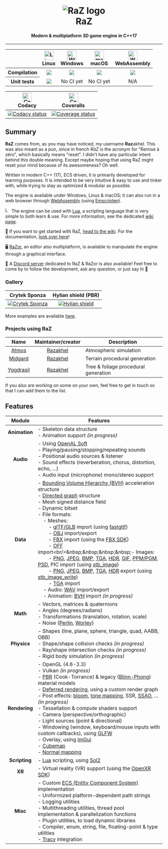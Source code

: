 <h1 align="center">
    <img alt="RaZ logo" src="https://i.imgur.com/rwGGcpr.png" />
    <br/>
    RaZ
</h1>

<h4 align="center">Modern &amp; multiplatform 3D game engine in C++17</h4>

---

<table>
    <thead>
        <tr>
            <th></th>
            <th>
                <img alt="Linux build" src="https://upload.wikimedia.org/wikipedia/commons/thumb/3/3c/TuxFlat.svg/800px-TuxFlat.svg.png" align="center" height="30" /><br />
                Linux
            </th>
            <th>
                <img alt="Windows build" src="https://upload.wikimedia.org/wikipedia/commons/thumb/7/76/Windows_logo_-_2012_%28dark_blue%2C_lines_thinner%29.svg/414px-Windows_logo_-_2012_%28dark_blue%2C_lines_thinner%29.svg.png" align="center" height="30" /><br />
                Windows
            </th>
            <th>
                <img alt="macOS build" src="https://upload.wikimedia.org/wikipedia/commons/thumb/f/fa/Apple_logo_black.svg/245px-Apple_logo_black.svg.png" align="center" height="30" /><br />
                macOS
            </th>
            <th>
                <img alt="WASM build" src="https://upload.wikimedia.org/wikipedia/commons/thumb/3/30/WebAssembly_Logo.png/150px-WebAssembly_Logo.png" align="center" height="30" /><br />
                WebAssembly
            </th>
        </tr>
    </thead>
    <tbody>
        <tr>
            <th align="center">Compilation</th>
            <td align="center"><a alt="Linux build status" href="https://github.com/Razakhel/RaZ/actions"><img src="https://github.com/Razakhel/RaZ/actions/workflows/RaZ.yml/badge.svg?branch=master" /></a></td>
            <td align="center"><a alt="Windows build status" href="https://github.com/Razakhel/RaZ/actions"><img src="https://github.com/Razakhel/RaZ/actions/workflows/RaZ.yml/badge.svg?branch=master" /></a></td>
            <td align="center"><a alt="macOS build status" href="https://github.com/Razakhel/RaZ/actions"><img src="https://github.com/Razakhel/RaZ/actions/workflows/RaZ.yml/badge.svg?branch=master" /></a></td>
            <td align="center"><a alt="WASM build status" href="https://github.com/Razakhel/RaZ/actions"><img src="https://github.com/Razakhel/RaZ/actions/workflows/RaZ.yml/badge.svg?branch=master" /></a></td>
        </tr>
        <tr>
            <th align="center">Unit tests</th>
            <td align="center"><a alt="Linux tests build status" href="https://github.com/Razakhel/RaZ/actions"><img src="https://github.com/Razakhel/RaZ/actions/workflows/RaZ.yml/badge.svg?branch=master" /></a></td>
            <td align="center">No CI yet</td>
            <td align="center">No CI yet</td>
            <td align="center">N/A</td>
        </tr>
    </tbody>
</table>

| <img alt="Codacy" src="https://seeklogo.com/images/C/codacy-logo-1A40ABD314-seeklogo.com.png" align="center" height="30" width="30" /><br />Codacy | <img alt="Coveralls" src="https://avatars3.githubusercontent.com/ml/318?s=140&v=4" align="center" height="30" width="30" /><br />Coveralls |
|:--------------------------------------------------------------------------------------------------------------------------------------------------:|:------------------------------------------------------------------------------------------------------------------------------------------:|
|      [![Codacy status](https://api.codacy.com/project/badge/Grade/2c8f744cfabc41ada9bd73f72ddd080f)](https://app.codacy.com/gh/Razakhel/RaZ)       |          [![Coverage status](https://coveralls.io/repos/github/Razakhel/RaZ/badge.svg)](https://coveralls.io/github/Razakhel/RaZ)          |

## Summary

**RaZ** comes from, as you may have noticed, my username **Raz**akhel. This was also meant as a pun, since in french _RàZ_ is the acronym for "Remise à zéro", which basically means "reset". I didn't have any particular intent behind this double meaning. Except maybe hoping that using RaZ might reset your mind because of its awesomeness? Oh well.

Written in modern C++ (17), ECS driven, it is primarily developed for learning purposes. It is intended to be very intuitive & easy to use and tinker with, while trying to stay as optimized & modular as possible.

The engine is available under Windows, Linux & macOS; it can also run in a web browser through [WebAssembly](https://webassembly.org/) (using [Emscripten](https://emscripten.org/)).

<img alt="Lua logo" src="https://upload.wikimedia.org/wikipedia/commons/thumb/c/cf/Lua-Logo.svg/30px-Lua-Logo.svg.png" height="16" width="16" /> The engine can be used with [Lua](https://www.lua.org/about.html), a scripting language that is very simple to both learn & use. For more information, see the dedicated [wiki page](https://github.com/Razakhel/RaZ/wiki/Lua).

📖 If you want to get started with RaZ, [head to the wiki](https://github.com/Razakhel/RaZ/wiki). For the documentation, [look over here](http://razakhel.github.io/RaZ/doc/)!

🖥️ [RaZor](https://github.com/Razakhel/RaZor), an editor also multiplatform, is available to manipulate the engine through a graphical interface.

💬 A [Discord server](https://discord.gg/25YGDED) dedicated to RaZ & RaZor is also available! Feel free to come by to follow the development, ask any question, or just say hi 👋

### Gallery

|                                    Crytek Sponza                                     |                                 Hylian shield (PBR)                                  |
|:------------------------------------------------------------------------------------:|:------------------------------------------------------------------------------------:|
| [![Crytek Sponza](https://i.imgur.com/Tr1nnjV.jpg)](https://i.imgur.com/Tr1nnjV.jpg) | [![Hylian shield](https://i.imgur.com/UZ90KKJ.jpg)](https://i.imgur.com/UZ90KKJ.jpg) |

More examples are available [here](https://github.com/Razakhel/RaZ/wiki/Examples).

### Projects using RaZ

|                        Name                        |           Maintainer/creator            | Description                          |
|:--------------------------------------------------:|:---------------------------------------:|--------------------------------------|
|     [Atmos](https://github.com/Razakhel/Atmos)     | [Razakhel](https://github.com/Razakhel) | Atmospheric simulation               |
|   [Midgard](https://github.com/Razakhel/Midgard)   | [Razakhel](https://github.com/Razakhel) | Terrain procedural generation        |
| [Yggdrasil](https://github.com/Razakhel/Yggdrasil) | [Razakhel](https://github.com/Razakhel) | Tree & foliage procedural generation |

If you also are working on some on your own, feel free to get in touch so that I can add them to the list.

## Features

|    Module     | Features                                                                                                                                                                                                                                                                                                                                                                                                                                                                                                                                                                                                                                                                                                                                                                                                                                                                                                                                                                                                                                                                                                                                                                                                                                                                                                                                                                                                                                                                                                                                                                                                                                                                                                                                                                                                                                                                                                                                                                                                                                                                                                                                                                                                                                                                                                 |
|:-------------:|----------------------------------------------------------------------------------------------------------------------------------------------------------------------------------------------------------------------------------------------------------------------------------------------------------------------------------------------------------------------------------------------------------------------------------------------------------------------------------------------------------------------------------------------------------------------------------------------------------------------------------------------------------------------------------------------------------------------------------------------------------------------------------------------------------------------------------------------------------------------------------------------------------------------------------------------------------------------------------------------------------------------------------------------------------------------------------------------------------------------------------------------------------------------------------------------------------------------------------------------------------------------------------------------------------------------------------------------------------------------------------------------------------------------------------------------------------------------------------------------------------------------------------------------------------------------------------------------------------------------------------------------------------------------------------------------------------------------------------------------------------------------------------------------------------------------------------------------------------------------------------------------------------------------------------------------------------------------------------------------------------------------------------------------------------------------------------------------------------------------------------------------------------------------------------------------------------------------------------------------------------------------------------------------------------|
| **Animation** | - Skeleton data structure<br/>- Animation support _(in progress)_                                                                                                                                                                                                                                                                                                                                                                                                                                                                                                                                                                                                                                                                                                                                                                                                                                                                                                                                                                                                                                                                                                                                                                                                                                                                                                                                                                                                                                                                                                                                                                                                                                                                                                                                                                                                                                                                                                                                                                                                                                                                                                                                                                                                                                        |
|   **Audio**   | - Using [OpenAL Soft](https://openal-soft.org/)<br/>- Playing/pausing/stopping/repeating sounds<br/>- Positional audio sources & listener<br/>- Sound effects (reverberation, chorus, distortion, echo, ...)<br/>- Audio input (microphone) mono/stereo support                                                                                                                                                                                                                                                                                                                                                                                                                                                                                                                                                                                                                                                                                                                                                                                                                                                                                                                                                                                                                                                                                                                                                                                                                                                                                                                                                                                                                                                                                                                                                                                                                                                                                                                                                                                                                                                                                                                                                                                                                                          |
|   **Data**    | - [Bounding Volume Hierarchy (BVH)](https://en.wikipedia.org/wiki/Bounding_volume_hierarchy) acceleration structure<br/>- [Directed graph](https://en.wikipedia.org/wiki/Directed_graph) structure<br/>- Mesh signed distance field<br/>- Dynamic bitset<br/>- File formats:<br/>&nbsp;&nbsp;&nbsp;&nbsp;- Meshes:<br/>&nbsp;&nbsp;&nbsp;&nbsp;&nbsp;&nbsp;&nbsp;&nbsp;- [glTF/GLB](https://en.wikipedia.org/wiki/GlTF) import (using [fastgltf](https://github.com/spnda/fastgltf))<br/>&nbsp;&nbsp;&nbsp;&nbsp;&nbsp;&nbsp;&nbsp;&nbsp;- [OBJ](https://en.wikipedia.org/wiki/Wavefront_.obj_file) import/export<br/>&nbsp;&nbsp;&nbsp;&nbsp;&nbsp;&nbsp;&nbsp;&nbsp;- [FBX](https://en.wikipedia.org/wiki/FBX) import (using the [FBX SDK](https://www.autodesk.com/developer-network/platform-technologies/fbx))<br/>&nbsp;&nbsp;&nbsp;&nbsp;&nbsp;&nbsp;&nbsp;&nbsp;- [OFF](https://en.wikipedia.org/wiki/OFF_(file_format)) import<br/>&nbsp;&nbsp;&nbsp;&nbsp;- Images:<br/>&nbsp;&nbsp;&nbsp;&nbsp;&nbsp;&nbsp;&nbsp;&nbsp;- [PNG](https://en.wikipedia.org/wiki/Portable_Network_Graphics), [JPEG](https://en.wikipedia.org/wiki/JPEG), [BMP](https://en.wikipedia.org/wiki/BMP_file_format), [TGA](https://en.wikipedia.org/wiki/Truevision_TGA), [HDR](https://en.wikipedia.org/wiki/RGBE_image_format), [GIF](https://en.wikipedia.org/wiki/GIF), [PPM/PGM](https://en.wikipedia.org/wiki/Netpbm#File_formats), [PSD](https://en.wikipedia.org/wiki/Adobe_Photoshop#File_format), PIC import (using [stb_image](https://github.com/nothings/stb))<br/>&nbsp;&nbsp;&nbsp;&nbsp;&nbsp;&nbsp;&nbsp;&nbsp;- [PNG](https://en.wikipedia.org/wiki/Portable_Network_Graphics), [JPEG](https://en.wikipedia.org/wiki/JPEG), [BMP](https://en.wikipedia.org/wiki/BMP_file_format), [TGA](https://en.wikipedia.org/wiki/Truevision_TGA), [HDR](https://en.wikipedia.org/wiki/RGBE_image_format) export (using [stb_image_write](https://github.com/nothings/stb))<br/>&nbsp;&nbsp;&nbsp;&nbsp;&nbsp;&nbsp;&nbsp;&nbsp;- [TGA](https://en.wikipedia.org/wiki/Truevision_TGA) import<br/>&nbsp;&nbsp;&nbsp;&nbsp;- Audio: [WAV](https://en.wikipedia.org/wiki/WAV) import/export<br/>&nbsp;&nbsp;&nbsp;&nbsp;- Animation: [BVH](https://en.wikipedia.org/wiki/Biovision_Hierarchy) import _(in progress)_ |
|   **Math**    | - Vectors, matrices & quaternions<br/>- Angles (degrees/radians)<br/>- Transformations (translation, rotation, scale)<br/>- Noise ([Perlin](https://en.wikipedia.org/wiki/Perlin_noise), [Worley](https://en.wikipedia.org/wiki/Worley_noise))                                                                                                                                                                                                                                                                                                                                                                                                                                                                                                                                                                                                                                                                                                                                                                                                                                                                                                                                                                                                                                                                                                                                                                                                                                                                                                                                                                                                                                                                                                                                                                                                                                                                                                                                                                                                                                                                                                                                                                                                                                                           |
|  **Physics**  | - Shapes (line, plane, sphere, triangle, quad, AABB, OBB)<br/>- Shape/shape collision checks _(in progress)_<br/>- Ray/shape intersection checks _(in progress)_<br/>- Rigid body simulation _(in progress)_                                                                                                                                                                                                                                                                                                                                                                                                                                                                                                                                                                                                                                                                                                                                                                                                                                                                                                                                                                                                                                                                                                                                                                                                                                                                                                                                                                                                                                                                                                                                                                                                                                                                                                                                                                                                                                                                                                                                                                                                                                                                                             |
| **Rendering** | - OpenGL (4.6-3.3)<br/>- Vulkan _(in progress)_<br/>- [PBR](https://en.wikipedia.org/wiki/Physically_based_rendering) (Cook-Torrance) & legacy ([Blinn-Phong](https://en.wikipedia.org/wiki/Blinn–Phong_reflection_model)) material models<br/>- [Deferred rendering](https://en.wikipedia.org/wiki/Deferred_shading), using a custom render graph<br/>- Post effects: [bloom](https://en.wikipedia.org/wiki/Bloom_(shader_effect)), [tone mapping](https://en.wikipedia.org/wiki/Tone_mapping), SSR, [SSAO](https://en.wikipedia.org/wiki/Screen_space_ambient_occlusion), ... _(in progress)_<br/>- Tessellation & compute shaders support<br/>- Camera (perspective/orthographic)<br/>- Light sources (point & directional)<br/>- Windowing (window, keyboard/mouse inputs with custom callbacks), using [GLFW](https://www.glfw.org/)<br/>- Overlay, using [ImGui](https://github.com/ocornut/imgui)<br/>- [Cubemap](https://en.wikipedia.org/wiki/Cube_mapping)<br/>- [Normal mapping](https://en.wikipedia.org/wiki/Normal_mapping)                                                                                                                                                                                                                                                                                                                                                                                                                                                                                                                                                                                                                                                                                                                                                                                                                                                                                                                                                                                                                                                                                                                                                                                                                                                                |
| **Scripting** | - [Lua](https://www.lua.org/about.html) scripting, using [Sol2](https://github.com/ThePhD/sol2)                                                                                                                                                                                                                                                                                                                                                                                                                                                                                                                                                                                                                                                                                                                                                                                                                                                                                                                                                                                                                                                                                                                                                                                                                                                                                                                                                                                                                                                                                                                                                                                                                                                                                                                                                                                                                                                                                                                                                                                                                                                                                                                                                                                                          |
|    **XR**     | - Virtual reality (VR) support (using the [OpenXR SDK](https://github.com/KhronosGroup/OpenXR-SDK))                                                                                                                                                                                                                                                                                                                                                                                                                                                                                                                                                                                                                                                                                                                                                                                                                                                                                                                                                                                                                                                                                                                                                                                                                                                                                                                                                                                                                                                                                                                                                                                                                                                                                                                                                                                                                                                                                                                                                                                                                                                                                                                                                                                                      |
|   **Misc**    | - Custom [ECS (Entity Component System)](https://en.wikipedia.org/wiki/Entity_component_system) implementation<br/>- Uniformized platform-dependent path strings<br/>- Logging utilities<br/>- Multithreading utilities, thread pool implementation & parallelization functions<br/>- Plugin utilities, to load dynamic libraries<br/>- Compiler, enum, string, file, floating-point & type utilities<br/>- [Tracy](https://github.com/wolfpld/tracy) integration                                                                                                                                                                                                                                                                                                                                                                                                                                                                                                                                                                                                                                                                                                                                                                                                                                                                                                                                                                                                                                                                                                                                                                                                                                                                                                                                                                                                                                                                                                                                                                                                                                                                                                                                                                                                                                        |
